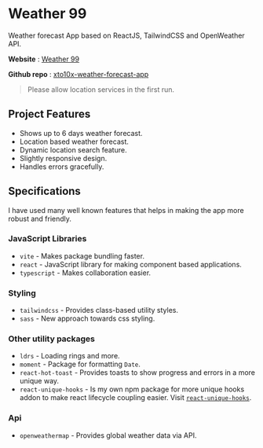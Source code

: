 # Weather 99

Weather forecast App based on ReactJS, TailwindCSS and OpenWeather API.

**Website** : [Weather 99](https://xto10x.netlify.app)

**Github repo** : [xto10x-weather-forecast-app](https://github.com/shivamdevs/xto10x-weather-forecast-app)

> Please allow location services in the first run.

## Project Features

* Shows up to 6 days weather forecast.
* Location based weather forecast.
* Dynamic location search feature.
* Slightly responsive design.
* Handles errors gracefully.

## Specifications

I have used many well known features that helps in making the app more robust and friendly.

### JavaScript Libraries

* `vite` - Makes package bundling faster.
* `react` - JavaScript library for making component based applications.
* `typescript` - Makes collaboration easier.

### Styling

* `tailwindcss` - Provides class-based utility styles.
* `sass` - New approach towards css styling.

### Other utility packages

* `ldrs` - Loading rings and more.
* `moment` - Package for formatting `Date`.
* `react-hot-toast` - Provides toasts to show progress and errors in a more unique way.
* `react-unique-hooks` - Is my own npm package for more unique hooks addon to make react lifecycle coupling easier. Visit [`react-unique-hooks`](https://github.com/shivamdevs/npm-packages/tree/main/react-unique-hooks).

### Api

* `openweathermap` - Provides global weather data via API.



























